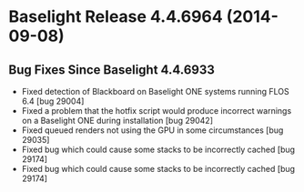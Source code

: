 # Baselight Release 4.4.6964 (2014-09-08)



## Bug Fixes Since Baselight 4.4.6933

* Fixed detection of Blackboard on Baselight ONE systems running FLOS 6.4 \[bug 29004]
* Fixed a problem that the hotfix script would produce incorrect warnings on a Baselight ONE during installation \[bug 29042]
* Fixed queued renders not using the GPU in some circumstances \[bug 29035]
* Fixed bug which could cause some stacks to be incorrectly cached \[bug 29174]
* Fixed bug which could cause some stacks to be incorrectly cached \[bug 29174]
